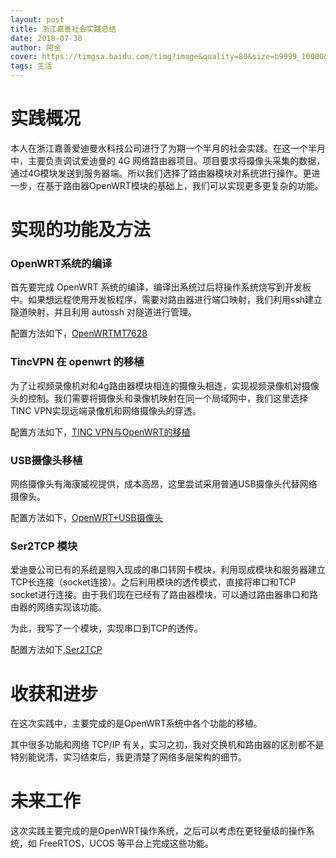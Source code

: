 ```yaml
---
layout: post
title: 浙江嘉善社会实践总结
date: 2018-07-30
author: 阿金
cover: https://timgsa.baidu.com/timg?image&quality=80&size=b9999_10000&sec=1532937791687&di=f99bbb142b9c0e9691d1cfcf1ea057b4&imgtype=0&src=http%3A%2F%2Fpic36.photophoto.cn%2F20150725%2F1190119313800522_b.jpg
tags: 生活
---
```


# 实践概况

本人在浙江嘉善爱迪曼水科技公司进行了为期一个半月的社会实践。在这一个半月中，主要负责调试爱迪曼的 4G 网络路由器项目。项目要求将摄像头采集的数据，通过4G模块发送到服务器端。所以我们选择了路由器模块对系统进行操作。更进一步，在基于路由器OpenWRT模块的基础上，我们可以实现更多更复杂的功能。

# 实现的功能及方法

### OpenWRT系统的编译

首先要完成 OpenWRT 系统的编译，编译出系统过后将操作系统烧写到开发板中。如果想远程使用开发板程序，需要对路由器进行端口映射，我们利用ssh建立隧道映射，并且利用 autossh 对隧道进行管理。

配置方法如下，[OpenWRTMT7628](/2018/07/17/OpewrtMT7628.html)

### TincVPN 在 openwrt 的移植

为了让视频录像机对和4g路由器模块相连的摄像头相连，实现视频录像机对摄像头的控制。我们需要将摄像头和录像机映射在同一个局域网中，我们这里选择 TINC VPN实现远端录像机和网络摄像头的穿透。

配置方法如下，[TINC VPN与OpenWRT的移植](/2018/07/20/TincVPN-+-OpenWRT-配置.html)

### USB摄像头移植

网络摄像头有海康威视提供，成本高昂，这里尝试采用普通USB摄像头代替网络摄像头。

配置方法如下，[OpenWRT+USB摄像头](/2018/07/25/Openwrt+USB摄像头.html)

### Ser2TCP 模块

爱迪曼公司已有的系统是购入现成的串口转网卡模块，利用现成模块和服务器建立TCP长连接（socket连接）。之后利用模块的透传模式，直接将串口和TCP socket进行连接。由于我们现在已经有了路由器模块，可以通过路由器串口和路由器的网络实现该功能。

为此，我写了一个模块，实现串口到TCP的透传。

配置方法如下,[Ser2TCP](/2018/07/29/Ser2TCP.html)

# 收获和进步

在这次实践中，主要完成的是OpenWRT系统中各个功能的移植。

其中很多功能和网络 TCP/IP 有关，实习之初，我对交换机和路由器的区别都不是特别能说清，实习结束后，我更清楚了网络多层架构的细节。

# 未来工作

这次实践主要完成的是OpenWRT操作系统，之后可以考虑在更轻量级的操作系统，如 FreeRTOS，UCOS 等平台上完成这些功能。
